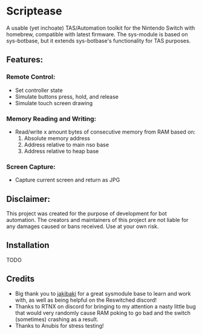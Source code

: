 # Scriptease
A usable (yet inchoate) TAS/Automation toolkit for the Nintendo Switch with homebrew, compatible with latest firmware. The sys-module is based on sys-botbase, but it extends sys-botbase's functionality for TAS purposes.

## Features:
### Remote Control:
- Set controller state
- Simulate buttons press, hold, and release
- Simulate touch screen drawing

### Memory Reading and Writing:
- Read/write x amount bytes of consecutive memory from RAM based on:
    1. Absolute memory address
    2. Address relative to main nso base
    3. Address relative to heap base

### Screen Capture:
- Capture current screen and return as JPG

## Disclaimer:
This project was created for the purpose of development for bot automation. The creators and maintainers of this project are not liable for any damages caused or bans received. Use at your own risk.

## Installation
TODO
<!-- Download [latest release](https://github.com/olliz0r/sys-botbase/releases/latest) and extract into your Nintendo Switch SD card. Restart your switch. 

When installed correctly, sys-botbase will make your docked joy-con's home button glow on switch bootup. If this does not happen, sys-botbase is not installed correctly.

![](joycon-glow.gif) -->

## Credits
- Big thank you to [jakibaki](https://github.com/jakibaki/sys-netcheat) for a great sysmodule base to learn and work with, as well as being helpful on the Reswitched discord!
- Thanks to RTNX on discord for bringing to my attention a nasty little bug that would very randomly cause RAM poking to go bad and the switch (sometimes) crashing as a result.
- Thanks to Anubis for stress testing!
